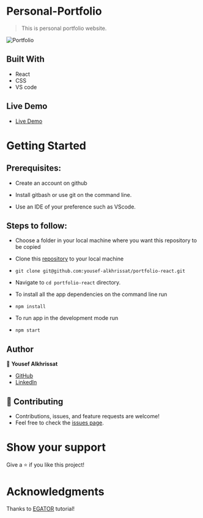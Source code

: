 # Personal-Portfolio
> This is personal portfolio website.

![Portfolio](https://raw.github.com/yousef-alkhrissat/portfolio-react/master/src/assets/port.png)

## Built With

- React
- CSS
- VS code

## Live Demo

- [Live Demo](https://Yousef-KH-portfolio.netlify.app/)


# Getting Started
## Prerequisites:


- Create an account on github

- Install gitbash or use git on the command line.

- Use an IDE of your preference such as VScode.

## Steps to follow:

- Choose a folder in your local machine where you want this repository to be copied

- Clone this [repository](https://github.com/yousef-alkhrissat/portfolio-react) to your local machine 
- ```
  git clone git@github.com:yousef-alkhrissat/portfolio-react.git
  ```

- Navigate to `cd portfolio-react`  directory.

- To install all the app dependencies on the command line run
- ```
  npm install
  ``` 
- To run app in the development mode run 
- ```
  npm start
  ```


## Author

:man: **Yousef Alkhrissat**

- [GitHub](https://github.com/yousef-alkhrissat)
- [LinkedIn](https://www.linkedin.com/in/yousef-alkhrissat/)

## 🤝 Contributing
- Contributions, issues, and feature requests are welcome!
- Feel free to check the [issues page](https://github.com/yousef-alkhrissat/portfolio-react/issues).

# Show your support
Give a ⭐ if you like this project!

# Acknowledgments
Thanks to [EGATOR](https://www.youtube.com/watch?v=G-Cr00UYokU&list=WL&index=55&t=1845s) tutorial!
